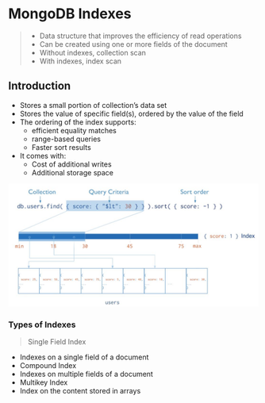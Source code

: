 # MongoDB Indexes

> - Data structure that improves the efficiency of read operations
> - Can be created using one or more fields of the document
> - Without indexes, collection scan
> - With indexes, index scan

## Introduction
- Stores a small portion of collection’s data set
- Stores the value of specific field(s), ordered by the value of the field
- The ordering of the index supports:
  - efficient equality matches
  - range-based queries
  - Faster sort results
- It comes with:
  - Cost of additional writes
  - Additional storage space
    
![Tux, the Linux mascot](https://github.com/devOpsKai/mongoDoc/blob/main/documents/indexes/mongoIndex.JPG)

### Types of Indexes
> Single Field Index
  - Indexes on a single field of a document
- Compound Index
- Indexes on multiple fields of a document
- Multikey Index
- Index on the content stored in arrays
